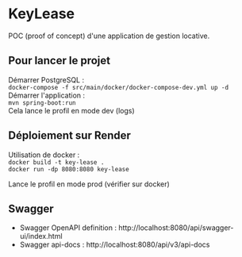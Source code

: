 # KeyLease

POC (proof of concept) d'une application de gestion locative.

## Pour lancer le projet

Démarrer PostgreSQL :  
``docker-compose -f src/main/docker/docker-compose-dev.yml up -d``  
Démarrer l'application :  
``mvn spring-boot:run``  
Cela lance le profil en mode dev (logs)

## Déploiement sur Render

Utilisation de docker :   
``docker build -t key-lease .``  
``docker run -dp 8080:8080 key-lease``

Lance le profil en mode prod (vérifier sur docker)

## Swagger

- Swagger OpenAPI definition : http://localhost:8080/api/swagger-ui/index.html
- Swagger api-docs : http://localhost:8080/api/v3/api-docs 
